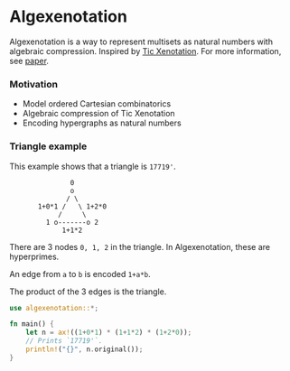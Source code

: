 # Algexenotation

Algexenotation is a way to represent multisets
as natural numbers with algebraic compression.
Inspired by [Tic Xenotation](https://mvupress.net/tic-xenotation/).
For more information, see [paper](https://github.com/advancedresearch/path_semantics/blob/master/papers-wip2/algexenotation.pdf).

### Motivation

- Model ordered Cartesian combinatorics
- Algebraic compression of Tic Xenotation
- Encoding hypergraphs as natural numbers

### Triangle example

This example shows that a triangle is `17719'`.

```text
               0
               o
              / \
       1+0*1 /   \ 1+2*0
            /     \
         1 o-------o 2
             1+1*2
```

There are 3 nodes `0, 1, 2` in the triangle.
In Algexenotation, these are hyperprimes.

An edge from `a` to `b` is encoded `1+a*b`.

The product of the 3 edges is the triangle.

```rust
use algexenotation::*;

fn main() {
    let n = ax!((1+0*1) * (1+1*2) * (1+2*0));
    // Prints `17719'`.
    println!("{}", n.original());
}
```
